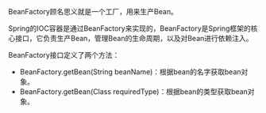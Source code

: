 BeanFactory顾名思义就是一个工厂，用来生产Bean。

Spring的IOC容器是通过BeanFactory来实现的，BeanFactory是Spring框架的核心接口，它负责生产Bean，管理Bean的生命周期，以及对Bean进行依赖注入。

BeanFactory接口定义了两个方法：

- BeanFactory.getBean(String beanName)：根据bean的名字获取bean对象。
- BeanFactory.getBean(Class<T> requiredType)：根据bean的类型获取bean对象。